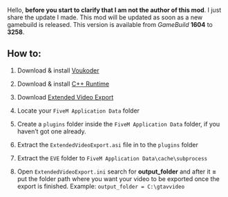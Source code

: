Hello, **before you start to clarify that I am not the author of this mod**. I just share the update I made.
This mod will be updated as soon as a new gamebuild is released.
This version is available from *GameBuild* **1604** to **3258**.

## How to:

1. Download & install [Voukoder](https://github.com/Vouk/voukoder/releases/tag/12.2)

2. Download & install [C++ Runtime](https://aka.ms/vs/17/release/vc_redist.x64.exe)

3. Download [Extended Video Export](https://github.com/Z3do/Extended-Video-Export/releases)

4. Locate your `FiveM Application Data` folder

5. Create a `plugins` folder inside the `FiveM Application Data` folder, if you haven’t got one already.

6. Extract the `ExtendedVideoExport.asi` file in to the `plugins` folder

7. Extract the `EVE` folder to `FiveM Application Data\cache\subprocess`

8. Open `ExtendedVideoExport.ini` search for **output_folder** and after it **=** put the folder path where you want your video to be exported once the export is finished. Example: `output_folder = C:\gtavvideo`